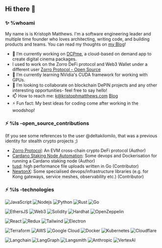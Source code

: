 ## Hi there 👋


### ✨ %whoami

My name is is Kristoph Matthews. I'm a software engineering leader and multiple time founder who loves architecting, writing code, and building products and teams. You can read my thoughts on [my Blog](https://kristophmatthews.com)!

- 🔭 I’m currently working on [DCPme](https://dcpme.com), a cloud-based on demand app to create digital cinema packages.
- I used to work on the Zorro DeFi protocol and Web3 Wallet under a different user [Zorro Protocol - Open Source](https://github.com/Zorro-Finance/zorro-protocol-v1)
- 🌱 I’m currently learning NVidia's CUDA framework for working with GPUs.
- 👯 I’m looking to collaborate on blockchain DePIN projects and any other interesting opportunities- feel free to say hello!
- 📫 How to reach me: k@kristophmatthews.com [Blog](https://kristophmatthews.com)
- ⚡ Fun fact: My best ideas for coding come after working in the woodshop!

### ⚡ %ls -open_source_contributions

(If you see some references to the user @deltakilomilo, that was a previous identity for stealth crypto projects ;)

- [Zorro Protocol](https://github.com/Zorro-Finance/zorro-protocol-v1): An EVM cross-chain crypto DeFi protocol (Author)
- [Cardano Staking Node Automation](https://github.com/deltakilomilo/cardano-staking-node): Some devops and Dockerisation for running a Cardano staking node (Author)
- [tusd](https://github.com/tus/tusd): high performance file uploads written in Go (Contributor)
- [NewtonX](https://github.com/newtonx-inc): Some specialised devops/infrastructure libraries (e.g. for Kong gateways, service meshes, observability etc.) (Contributor)


### ⚡ %ls -technologies

![JavaScript](https://img.shields.io/badge/-JavaScript-black?style=flat-square&logo=javascript)
![Nodejs](https://img.shields.io/badge/-Nodejs-black?style=flat-square&logo=Node.js)
![Python](https://img.shields.io/badge/-Python-black?style=flat-square&logo=Python)
![Rust](https://img.shields.io/badge/-Rust-black?style=flat-square&logo=rust)
![Go](https://img.shields.io/badge/-Go-black?style=flat-square&logo=go)

![EthersJS](https://img.shields.io/badge/-EthersJS-black?style=flat-square&logo=ethersjs)
![Web3](https://img.shields.io/badge/-Web3-black?style=flat-square&logo=web3)
![Solidity](https://img.shields.io/badge/-Solidity-black?style=flat-square&logo=solidity)
![Hardhat](https://img.shields.io/badge/-Hardhat-black?style=flat-square&logo=hardhat)
![OpenZeppelin](https://img.shields.io/badge/-OpenZeppelin-black?style=flat-square&logo=openzeppelin)

![React](https://img.shields.io/badge/-React-black?style=flat-square&logo=react)
![Redux](https://img.shields.io/badge/-Redux-black?style=flat-square&logo=redux)
![Tailwind](https://img.shields.io/badge/-Tailwind-black?style=flat-square&logo=tailwindcss)
![Electron](https://img.shields.io/badge/-Electron-black?style=flat-square&logo=electron)

![Terraform](https://img.shields.io/badge/-Terraform-black?style=flat-square&logo=terraform)
![AWS](https://img.shields.io/badge/-AWS-black?style=flat-square&logo=amazon-aws)
![Google Cloud](https://img.shields.io/badge/-Google%20Cloud-black?style=flat-square&logo=google-cloud)
![Docker](https://img.shields.io/badge/-Docker-black?style=flat-square&logo=docker)
![Kubernetes](https://img.shields.io/badge/-Kubernetes-black?style=flat-square&logo=kubernetes)
![Cloudflare](https://img.shields.io/badge/-Cloudflare-black?style=flat-square&logo=cloudflare)

![Langchain](https://img.shields.io/badge/-Langchain-black?style=flat-square&logo=langchain)
![LangGraph](https://img.shields.io/badge/-LangGraph-black?style=flat-square&logo=langgraph)
![Langsmith](https://img.shields.io/badge/-Langsmith-black?style=flat-square&logo=langchain)
![Anthropic](https://img.shields.io/badge/-Anthropic-black?style=flat-square&logo=anthropic)
![VertexAI](https://img.shields.io/badge/-VertexAI-black?style=flat-square&logo=google-cloud)
